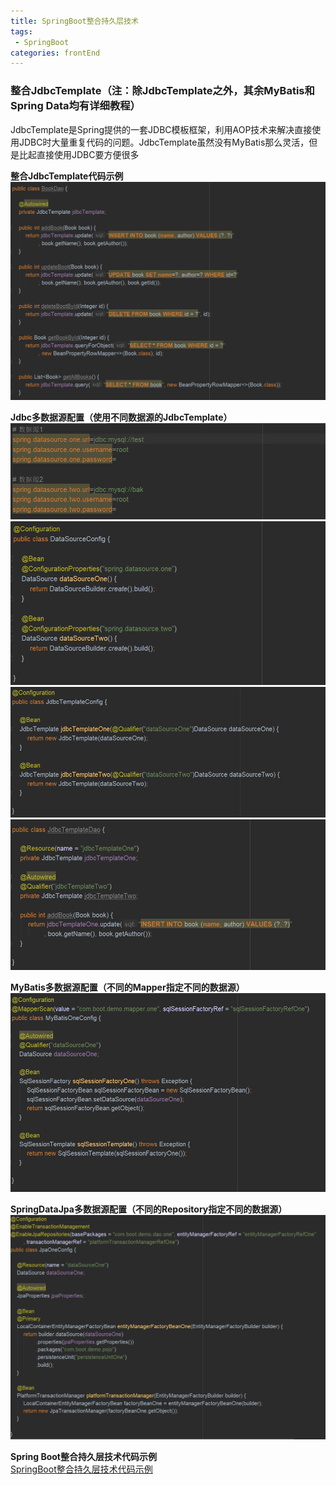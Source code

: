```yaml
---
title: SpringBoot整合持久层技术
tags: 
 - SpringBoot
categories: frontEnd
---
```


### 整合JdbcTemplate（注：除JdbcTemplate之外，其余MyBatis和Spring Data均有详细教程）
JdbcTemplate是Spring提供的一套JDBC模板框架，利用AOP技术来解决直接使用JDBC时大量重复代码的问题。JdbcTemplate虽然没有MyBatis那么灵活，但是比起直接使用JDBC要方便很多

**整合JdbcTemplate代码示例**  
![整合JdbcTemplate代码示例](../../.vuepress/public/img/201911281033.png)

**Jdbc多数据源配置（使用不同数据源的JdbcTemplate）**  
![](../../.vuepress/public/img/201911281138.png)
![](../../.vuepress/public/img/201911281411.png)
![](../../.vuepress/public/img/201911281416.png)
![](../../.vuepress/public/img/201911281421.png)

**MyBatis多数据源配置（不同的Mapper指定不同的数据源）**  
![](../../.vuepress/public/img/201911281423.png)

**SpringDataJpa多数据源配置（不同的Repository指定不同的数据源）**
![](../../.vuepress/public/img/201911281622.png)

**Spring Boot整合持久层技术代码示例**  
[SpringBoot整合持久层技术代码示例](https://gitee.com/CK_Simon/boot-demo/tree/master/chapter-3)

